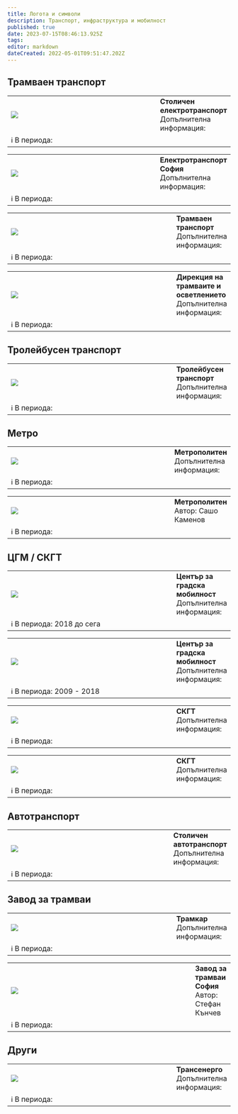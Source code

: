 ```yaml
---
title: Логота и символи
description: Транспорт, инфраструктура и мобилност
published: true
date: 2023-07-15T08:46:13.925Z
tags: 
editor: markdown
dateCreated: 2022-05-01T09:51:47.202Z
---
```



## Трамваен транспорт

<table style="width:100%">
  <tr>
    <td style="width:400px"><img src="https://drive.google.com/uc?id=1RiGSBSD4vS-VKJ9cTUH9wCzzOfPk038b"></td>
    <td><b>Столичен електротранспорт</b><br>Допълнителна информация:</td>
  </tr>
  <td colspan=2 >ℹ️ В периода: </td>
</table>

<table style="width:100%">
  <tr>
    <td style="width:400px"><img src="https://drive.google.com/uc?id=1x3yV8sMkL9G-kxaNMPnR-kEMModvr_Pg"></td>
    <td><b>Електротранспорт София</b><br>Допълнителна информация:</td>
  </tr>
  <td colspan=2 >ℹ️ В периода: </td>
</table>

<table style="width:100%">
  <tr>
    <td style="width:400px"><img src="https://drive.google.com/uc?id=1KkOKnk8UlXVC6f4WT3yI6Nly0A_glOXb"></td>
    <td><b>Трамваен транспорт</b><br>Допълнителна информация:</td>
  </tr>
  <td colspan=2 >ℹ️ В периода: </td>
</table>

<table style="width:100%">
  <tr>
    <td style="width:400px"><img src="https://drive.google.com/uc?id=1bnc-9EL5_xGzu0IufEkOjDdJtgPY2KXJ"></td>
    <td><b>Дирекция на трамваите и осветлението</b><br>Допълнителна информация:</td>
  </tr>
  <td colspan=2 >ℹ️ В периода: </td>
</table>

## Тролейбусен транспорт
<table style="width:100%">
  <tr>
    <td style="width:400px"><img src="https://drive.google.com/uc?id=1BiQICq-9_22mZ_lev7WjfumJ_IpdgZip"></td>
    <td><b>Тролейбусен транспорт</b><br>Допълнителна информация:</td>
  </tr>
  <td colspan=2 >ℹ️ В периода: </td>
</table>


## Метро
<table style="width:100%">
  <tr>
    <td style="width:400px"><img src="https://drive.google.com/uc?id=1AMrzVfb6DqQtvNaUQdsWR2o_ZjW9WngQ"></td>
    <td><b>Метрополитен</b><br>Допълнителна информация:</td>
  </tr>
  <td colspan=2 >ℹ️ В периода: </td>
</table>

<table style="width:100%">
  <tr>
    <td style="width:400px"><img src="https://drive.google.com/uc?id=1t0eGUCg5MWcZnvuuiNL48xNqAvQFhmTd"></td>
    <td><b>Метрополитен</b><br>Автор: Сашо Каменов </td>
  </tr>
  <td colspan=2 >ℹ️ В периода: </td>
</table>

## ЦГМ / СКГТ
<table style="width:100%">
  <tr>
    <td style="width:400px"><img src="https://drive.google.com/uc?id=1_Sf8b3wS0e3qVFaBQnOopRaIh9AhEg-m"></td>
    <td><b>Център за градска мобилност</b><br>Допълнителна информация:</td>
  </tr>
  <td colspan=2 >ℹ️ В периода: 2018 до сега</td>
</table>

<table style="width:100%">
  <tr>
    <td style="width:400px"><img src="https://drive.google.com/uc?id=1LqlcuSt1JmLiFLqSc2ZQ3zyEmI-5ypaZ"></td>
    <td><b>Център за градска мобилност</b><br>Допълнителна информация:</td>
  </tr>
  <td colspan=2 >ℹ️ В периода: 2009 - 2018 </td>
</table>

<table style="width:100%">
  <tr>
    <td style="width:400px"><img src="https://drive.google.com/uc?id=1-jnwJ7uSm-YSzt_pchhYrg5iklCo9A84"></td>
    <td><b>СКГТ</b><br>Допълнителна информация:</td>
  </tr>
  <td colspan=2 >ℹ️ В периода:  </td>
</table>

<table style="width:100%">
  <tr>
    <td style="width:400px"><img src="https://drive.google.com/uc?id=10L71wlWxqUqtT1q80A-jDlrwksoc9feo"></td>
    <td><b>СКГТ</b><br>Допълнителна информация:</td>
  </tr>
  <td colspan=2 >ℹ️ В периода:  </td>
</table>

## Автотранспорт

<table style="width:100%">
  <tr>
    <td style="width:400px"><img src="https://drive.google.com/uc?id=1jPlTxfzlJxCJv5fR0XIDAqlX9K1u94Fd"></td>
    <td><b>Столичен автотранспорт</b><br>Допълнителна информация:</td>
  </tr>
  <td colspan=2 >ℹ️ В периода: </td>
</table>


## Завод за трамваи
<table style="width:100%">
  <tr>
    <td style="width:400px"><img src="https://drive.google.com/uc?id=1dqcx7_jVh2cngeWuz0gpZK4BrjfiAjQI"></td>
    <td><b>Трамкар</b><br>Допълнителна информация:</td>
  </tr>
  <td colspan=2 >ℹ️ В периода: </td>
</table>

<table style="width:100%">
  <tr>
    <td style="width:400px"><img src="https://drive.google.com/uc?id=1aCHAVo-OHnz5qB7WO9Q0nIFv2COuZ7cm"></td>
    <td><b>Завод за трамваи София</b><br> Автор: Стефан Кънчев</td>
  </tr>
  <td colspan=2 >ℹ️ В периода: </td>
</table>





## Други
<table style="width:100%">
  <tr>
    <td style="width:400px"><img src="https://drive.google.com/uc?id=1vor3Bw9qFjr9phOpyn9gTuR7PuCWHogC"></td>
    <td><b>Трансенерго</b><br>Допълнителна информация:</td>
  </tr>
  <td colspan=2 >ℹ️ В периода: </td>
</table>








